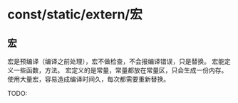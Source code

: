 # const/static/extern/宏

## 宏

宏是预编译（编译之前处理），宏不做检查，不会报编译错误，只是替换。
宏能定义一些函数，方法。
宏定义的是常量，常量都放在常量区，只会生成一份内存。
使用大量宏，容易造成编译时间久，每次都需要重新替换。


TODO:
